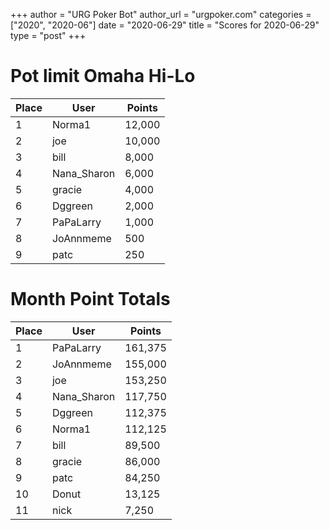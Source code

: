 +++
author = "URG Poker Bot"
author_url = "urgpoker.com"
categories = ["2020", "2020-06"]
date = "2020-06-29"
title = "Scores for 2020-06-29"
type = "post"
+++
# Pot limit Omaha Hi-Lo

| Place | User | Points |
|-------|------|--------|
| 1 | Norma1 | 12,000 |
| 2 | joe | 10,000 |
| 3 | bill | 8,000 |
| 4 | Nana_Sharon | 6,000 |
| 5 | gracie | 4,000 |
| 6 | Dggreen | 2,000 |
| 7 | PaPaLarry | 1,000 |
| 8 | JoAnnmeme | 500 |
| 9 | patc | 250 |

# Month Point Totals

| Place | User | Points |
|-------|------|--------|
| 1 | PaPaLarry | 161,375 |
| 2 | JoAnnmeme | 155,000 |
| 3 | joe | 153,250 |
| 4 | Nana_Sharon | 117,750 |
| 5 | Dggreen | 112,375 |
| 6 | Norma1 | 112,125 |
| 7 | bill | 89,500 |
| 8 | gracie | 86,000 |
| 9 | patc | 84,250 |
| 10 | Donut | 13,125 |
| 11 | nick | 7,250 |
